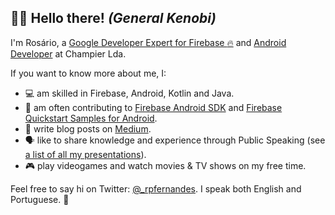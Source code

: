 ## :wave::smiley: Hello there! *(General Kenobi)*

I'm Rosário, a [Google Developer Expert for Firebase :fire:](https://developers.google.com/community/experts/directory/profile/profile-ros_C3_A1rio_pereira_fernandes) and [Android Developer](https://www.credential.net/9a5bf0e6-f5a9-4552-9b9a-e84c7b821c09) at Champier Lda.

If you want to know more about me, I:
- :computer: am skilled in Firebase, Android, Kotlin and Java.
- :busts_in_silhouette: am often contributing to
[Firebase Android SDK](https://github.com/firebase/firebase-android-sdk) and
[Firebase Quickstart Samples for Android](https://github.com/firebase/quickstart-android).
- :memo: write blog posts on [Medium](https://medium.com/@rosariopfernandes).
- :speaking_head: like to share knowledge and experience through Public Speaking (see [a list of all my presentations](https://github.com/rosariopfernandes/rosariopfernandes/blob/main/presentations.md)).
- :video_game: play videogames and watch movies & TV shows on my free time.

Feel free to say hi on Twitter: [@_rpfernandes](https://twitter.com/_rpfernandes). I speak both English and Portuguese. 🙂
